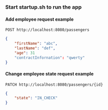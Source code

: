 ### Start startup.sh to run the app

#### Add employee request example

`POST http://localhost:8080/passengers`

```json 
{
    "firstName": "abc",
    "lastName": "def",
    "age": 31
    "contractInfornation": "qwerty"
}
```

#### Change employee state request example

`PATCH http://localhost:8080/passengers/{id}`

```json 
{
    "state": "IN_CHECK"
}